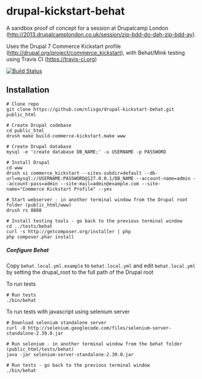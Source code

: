 drupal-kickstart-behat
======================


A sandbox proof of concept for a session at Drupalcamp London (http://2013.drupalcamplondon.co.uk/session/zip-bdd-do-dah-zip-bdd-ay).

Uses the Drupal 7 Commerce Kickstart profile (http://drupal.org/project/commerce_kickstart),
with Behat/Mink testing using Travis CI (https://travis-ci.org)


[![Build Status](https://travis-ci.org/nlisgo/drupal-kickstart-behat.png?branch=master)](https://travis-ci.org/nlisgo/drupal-kickstart-behat)

## Installation

    # Clone repo
    git clone https://github.com/nlisgo/drupal-kickstart-behat.git public_html

    # Create Drupal codebase
    cd public_html
    drush make build-commerce-kickstart.make www

    # Create Drupal database
    mysql -e 'create database DB_NAME;' -u USERNAME -p PASSWORD

    # Install Drupal
    cd www
    drush si commerce_kickstart --sites-subdir=default --db-url=mysql://USERNAME:PASSWORD@127.0.0.1/DB_NAME --account-name=admin --account-pass=admin --site-mail=admin@example.com --site-name="Commerce Kickstart Profile" --yes

    # Start webserver - in another terminal window from the Drupal root folder (public_html/www)
    drush rs 8888

    # Install testing tools - go back to the previous terminal window
    cd ../tests/behat
    curl -s http://getcomposer.org/installer | php
    php composer.phar install

##### Configure Behat

Copy `behat.local.yml.example` to `behat.local.yml` and edit `behat.local.yml` by setting the drupal_root to the full path of the Drupal root

To run tests

    # Run tests
    ./bin/behat

To run tests with javascript using selenium server

    # Download selenium standalone server
    curl -O http://selenium.googlecode.com/files/selenium-server-standalone-2.39.0.jar

    # Run selenium - in another terminal window from the behat folder (public_html/tests/behat)
    java -jar selenium-server-standalone-2.39.0.jar

    # Run tests - go back to the previous terminal window
    ./bin/behat
